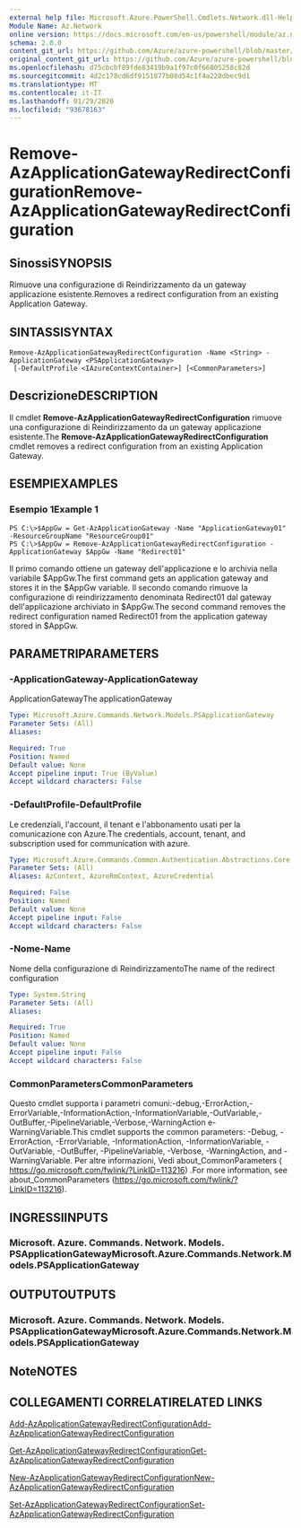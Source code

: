 ```yaml
---
external help file: Microsoft.Azure.PowerShell.Cmdlets.Network.dll-Help.xml
Module Name: Az.Network
online version: https://docs.microsoft.com/en-us/powershell/module/az.network/remove-azapplicationgatewayredirectconfiguration
schema: 2.0.0
content_git_url: https://github.com/Azure/azure-powershell/blob/master/src/Network/Network/help/Remove-AzApplicationGatewayRedirectConfiguration.md
original_content_git_url: https://github.com/Azure/azure-powershell/blob/master/src/Network/Network/help/Remove-AzApplicationGatewayRedirectConfiguration.md
ms.openlocfilehash: d75cbcbf89fde83419b9a1f97c0f66805258c82d
ms.sourcegitcommit: 4d2c178cd6df9151877b08d54c1f4a228dbec9d1
ms.translationtype: MT
ms.contentlocale: it-IT
ms.lasthandoff: 01/29/2020
ms.locfileid: "93678163"
---
```

# <span data-ttu-id="34e59-101">Remove-AzApplicationGatewayRedirectConfiguration</span><span class="sxs-lookup"><span data-stu-id="34e59-101">Remove-AzApplicationGatewayRedirectConfiguration</span></span>

## <span data-ttu-id="34e59-102">Sinossi</span><span class="sxs-lookup"><span data-stu-id="34e59-102">SYNOPSIS</span></span>
<span data-ttu-id="34e59-103">Rimuove una configurazione di Reindirizzamento da un gateway applicazione esistente.</span><span class="sxs-lookup"><span data-stu-id="34e59-103">Removes a redirect configuration from an existing Application Gateway.</span></span>

## <span data-ttu-id="34e59-104">SINTASSI</span><span class="sxs-lookup"><span data-stu-id="34e59-104">SYNTAX</span></span>

```
Remove-AzApplicationGatewayRedirectConfiguration -Name <String> -ApplicationGateway <PSApplicationGateway>
 [-DefaultProfile <IAzureContextContainer>] [<CommonParameters>]
```

## <span data-ttu-id="34e59-105">Descrizione</span><span class="sxs-lookup"><span data-stu-id="34e59-105">DESCRIPTION</span></span>
<span data-ttu-id="34e59-106">Il cmdlet **Remove-AzApplicationGatewayRedirectConfiguration** rimuove una configurazione di Reindirizzamento da un gateway applicazione esistente.</span><span class="sxs-lookup"><span data-stu-id="34e59-106">The **Remove-AzApplicationGatewayRedirectConfiguration** cmdlet removes a redirect configuration from an existing Application Gateway.</span></span>

## <span data-ttu-id="34e59-107">ESEMPI</span><span class="sxs-lookup"><span data-stu-id="34e59-107">EXAMPLES</span></span>

### <span data-ttu-id="34e59-108">Esempio 1</span><span class="sxs-lookup"><span data-stu-id="34e59-108">Example 1</span></span>
```
PS C:\>$AppGw = Get-AzApplicationGateway -Name "ApplicationGateway01" -ResourceGroupName "ResourceGroup01"
PS C:\>$AppGw = Remove-AzApplicationGatewayRedirectConfiguration -ApplicationGateway $AppGw -Name "Redirect01"
```

<span data-ttu-id="34e59-109">Il primo comando ottiene un gateway dell'applicazione e lo archivia nella variabile $AppGw.</span><span class="sxs-lookup"><span data-stu-id="34e59-109">The first command gets an application gateway and stores it in the $AppGw variable.</span></span>
<span data-ttu-id="34e59-110">Il secondo comando rimuove la configurazione di reindirizzamento denominata Redirect01 dal gateway dell'applicazione archiviato in $AppGw.</span><span class="sxs-lookup"><span data-stu-id="34e59-110">The second command removes the redirect configuration named Redirect01 from the application gateway stored in $AppGw.</span></span>

## <span data-ttu-id="34e59-111">PARAMETRI</span><span class="sxs-lookup"><span data-stu-id="34e59-111">PARAMETERS</span></span>

### <span data-ttu-id="34e59-112">-ApplicationGateway</span><span class="sxs-lookup"><span data-stu-id="34e59-112">-ApplicationGateway</span></span>
<span data-ttu-id="34e59-113">ApplicationGateway</span><span class="sxs-lookup"><span data-stu-id="34e59-113">The applicationGateway</span></span>

```yaml
Type: Microsoft.Azure.Commands.Network.Models.PSApplicationGateway
Parameter Sets: (All)
Aliases:

Required: True
Position: Named
Default value: None
Accept pipeline input: True (ByValue)
Accept wildcard characters: False
```

### <span data-ttu-id="34e59-114">-DefaultProfile</span><span class="sxs-lookup"><span data-stu-id="34e59-114">-DefaultProfile</span></span>
<span data-ttu-id="34e59-115">Le credenziali, l'account, il tenant e l'abbonamento usati per la comunicazione con Azure.</span><span class="sxs-lookup"><span data-stu-id="34e59-115">The credentials, account, tenant, and subscription used for communication with azure.</span></span>

```yaml
Type: Microsoft.Azure.Commands.Common.Authentication.Abstractions.Core.IAzureContextContainer
Parameter Sets: (All)
Aliases: AzContext, AzureRmContext, AzureCredential

Required: False
Position: Named
Default value: None
Accept pipeline input: False
Accept wildcard characters: False
```

### <span data-ttu-id="34e59-116">-Nome</span><span class="sxs-lookup"><span data-stu-id="34e59-116">-Name</span></span>
<span data-ttu-id="34e59-117">Nome della configurazione di Reindirizzamento</span><span class="sxs-lookup"><span data-stu-id="34e59-117">The name of the redirect configuration</span></span>

```yaml
Type: System.String
Parameter Sets: (All)
Aliases:

Required: True
Position: Named
Default value: None
Accept pipeline input: False
Accept wildcard characters: False
```

### <span data-ttu-id="34e59-118">CommonParameters</span><span class="sxs-lookup"><span data-stu-id="34e59-118">CommonParameters</span></span>
<span data-ttu-id="34e59-119">Questo cmdlet supporta i parametri comuni:-debug,-ErrorAction,-ErrorVariable,-InformationAction,-InformationVariable,-OutVariable,-OutBuffer,-PipelineVariable,-Verbose,-WarningAction e-WarningVariable.</span><span class="sxs-lookup"><span data-stu-id="34e59-119">This cmdlet supports the common parameters: -Debug, -ErrorAction, -ErrorVariable, -InformationAction, -InformationVariable, -OutVariable, -OutBuffer, -PipelineVariable, -Verbose, -WarningAction, and -WarningVariable.</span></span> <span data-ttu-id="34e59-120">Per altre informazioni, Vedi about_CommonParameters ( https://go.microsoft.com/fwlink/?LinkID=113216) .</span><span class="sxs-lookup"><span data-stu-id="34e59-120">For more information, see about_CommonParameters (https://go.microsoft.com/fwlink/?LinkID=113216).</span></span>

## <span data-ttu-id="34e59-121">INGRESSI</span><span class="sxs-lookup"><span data-stu-id="34e59-121">INPUTS</span></span>

### <span data-ttu-id="34e59-122">Microsoft. Azure. Commands. Network. Models. PSApplicationGateway</span><span class="sxs-lookup"><span data-stu-id="34e59-122">Microsoft.Azure.Commands.Network.Models.PSApplicationGateway</span></span>

## <span data-ttu-id="34e59-123">OUTPUT</span><span class="sxs-lookup"><span data-stu-id="34e59-123">OUTPUTS</span></span>

### <span data-ttu-id="34e59-124">Microsoft. Azure. Commands. Network. Models. PSApplicationGateway</span><span class="sxs-lookup"><span data-stu-id="34e59-124">Microsoft.Azure.Commands.Network.Models.PSApplicationGateway</span></span>

## <span data-ttu-id="34e59-125">Note</span><span class="sxs-lookup"><span data-stu-id="34e59-125">NOTES</span></span>

## <span data-ttu-id="34e59-126">COLLEGAMENTI CORRELATI</span><span class="sxs-lookup"><span data-stu-id="34e59-126">RELATED LINKS</span></span>

[<span data-ttu-id="34e59-127">Add-AzApplicationGatewayRedirectConfiguration</span><span class="sxs-lookup"><span data-stu-id="34e59-127">Add-AzApplicationGatewayRedirectConfiguration</span></span>](./Add-AzApplicationGatewayRedirectConfiguration.md)

[<span data-ttu-id="34e59-128">Get-AzApplicationGatewayRedirectConfiguration</span><span class="sxs-lookup"><span data-stu-id="34e59-128">Get-AzApplicationGatewayRedirectConfiguration</span></span>](./Get-AzApplicationGatewayRedirectConfiguration.md)

[<span data-ttu-id="34e59-129">New-AzApplicationGatewayRedirectConfiguration</span><span class="sxs-lookup"><span data-stu-id="34e59-129">New-AzApplicationGatewayRedirectConfiguration</span></span>](./New-AzApplicationGatewayRedirectConfiguration.md)

[<span data-ttu-id="34e59-130">Set-AzApplicationGatewayRedirectConfiguration</span><span class="sxs-lookup"><span data-stu-id="34e59-130">Set-AzApplicationGatewayRedirectConfiguration</span></span>](./Set-AzApplicationGatewayRedirectConfiguration.md)
